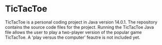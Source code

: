 # TicTacToe
TicTacToe is a personal coding project in Java version 14.0.1. The repository contains the source code files for the project. Running the TicTacToe Java file
allows the user to play a two-player version of the popular game TicTacToe. A 'play versus the computer' feautre is not included yet.
